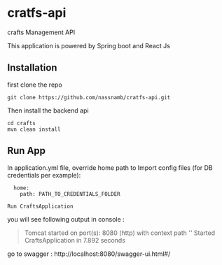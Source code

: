# cratfs-api
crafts Management API

This application is powered by Spring boot and React Js

## Installation

first clone the repo
```
git clone https://github.com/nassnamb/cratfs-api.git
```

Then install the backend api
```
cd crafts
mvn clean install
```

## Run App
  In application.yml file, override home path to Import config files (for DB credentials per example):
``` 
  home:
    path: PATH_TO_CREDENTIALS_FOLDER
``` 
```
Run CraftsApplication
```
you will see following output in console :
>Tomcat started on port(s): 8080 (http) with context path '' 
>Started CraftsApplication in 7.892 seconds

go to swagger : http://localhost:8080/swagger-ui.html#/
